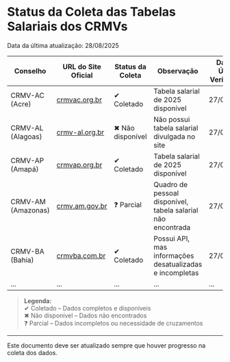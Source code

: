 # Status da Coleta das Tabelas Salariais dos CRMVs

Data da última atualização: 28/08/2025

| Conselho         | URL do Site Oficial                                           | Status da Coleta          | Observação                                                                                  | Data da Última Verificação |
|------------------|--------------------------------------------------------------|---------------------------|---------------------------------------------------------------------------------------------|----------------------------|
| CRMV-AC (Acre)   | [crmvac.org.br](https://www.crmvac.org.br/)                  | ✔ Coletado                | Tabela salarial de 2025 disponível                                                          | 27/08/2025                 |
| CRMV-AL (Alagoas)| [crmv-al.org.br](https://www.crmv-al.org.br/)                | ✖ Não disponível          | Não possui tabela salarial divulgada no site                                               | 27/08/2025                 |
| CRMV-AP (Amapá)  | [crmvap.org.br](https://www.crmvap.org.br/)                  | ✔ Coletado                | Tabela salarial de 2025 disponível                                                          | 27/08/2025                 |
| CRMV-AM (Amazonas)| [crmv.am.gov.br](http://www.crmvam.gov.br/)                 | ❓ Parcial                 | Quadro de pessoal disponível, tabela salarial não encontrada                               | 27/08/2025                 |
| CRMV-BA (Bahia)  | [crmvba.com.br](https://www.crmvba.com.br/)                 | ✔ Coletado                | Possui API, mas informações desatualizadas e incompletas                                   | 27/08/2025                 |
| ...              | ...                                                          | ...                       | ...                                                                                         | ...                        |

> **Legenda:**  
> ✔ Coletado – Dados completos e disponíveis  
> ✖ Não disponível – Dados não encontrados  
> ❓ Parcial – Dados incompletos ou necessidade de cruzamentos

---

Este documento deve ser atualizado sempre que houver progresso na coleta dos dados.
